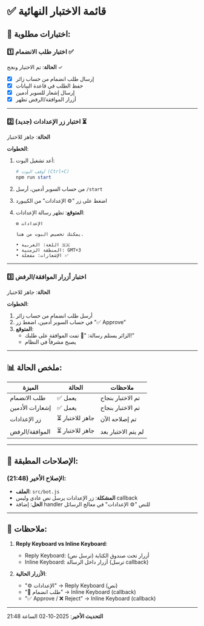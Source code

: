 # ✅ قائمة الاختبار النهائية

## 🧪 اختبارات مطلوبة:

### 1️⃣ اختبار طلب الانضمام ✅
**الحالة**: تم الاختبار ونجح ✓

- [x] إرسال طلب انضمام من حساب زائر
- [x] حفظ الطلب في قاعدة البيانات
- [x] إرسال إشعار للسوبر أدمين
- [x] أزرار الموافقة/الرفض تظهر

---

### 2️⃣ اختبار زر الإعدادات (جديد) ⏳
**الحالة**: جاهز للاختبار

**الخطوات**:
1. أعد تشغيل البوت:
   ```powershell
   # أوقف البوت (Ctrl+C)
   npm run start
   ```

2. من حساب السوبر أدمين، أرسل `/start`

3. اضغط على زر "⚙️ الإعدادات" من الكيبورد

4. **المتوقع**: تظهر رسالة الإعدادات:
   ```
   ⚙️ الإعدادات
   
   يمكنك تخصيص البوت من هنا.
   
   • اللغة: العربية 🇸🇦
   • المنطقة الزمنية: GMT+3
   • الإشعارات: مفعلة ✅
   ```

---

### 3️⃣ اختبار أزرار الموافقة/الرفض
**الحالة**: جاهز للاختبار

**الخطوات**:
1. أرسل طلب انضمام من حساب زائر
2. في حساب السوبر أدمين، اضغط زر "✅ Approve"
3. **المتوقع**: 
   - الزائر يستلم رسالة: "🎉 تمت الموافقة على طلبك!"
   - يصبح مشرفاً في النظام

---

## 📊 ملخص الحالة:

| الميزة | الحالة | ملاحظات |
|-------|--------|---------|
| طلب الانضمام | ✅ يعمل | تم الاختبار بنجاح |
| إشعارات الأدمين | ✅ يعمل | تم الاختبار بنجاح |
| زر الإعدادات | ⏳ جاهز للاختبار | تم إصلاحه الآن |
| الموافقة/الرفض | ⏳ جاهز للاختبار | لم يتم الاختبار بعد |

---

## 🔧 الإصلاحات المطبقة:

### الإصلاح الأخير (21:48):
- **الملف**: `src/bot.js`
- **المشكلة**: زر الإعدادات يرسل نص عادي وليس callback
- **الحل**: إضافة handler للنص "⚙️ الإعدادات" في معالج الرسائل

---

## 📝 ملاحظات:

1. **Reply Keyboard vs Inline Keyboard**:
   - Reply Keyboard: أزرار تحت صندوق الكتابة (ترسل نص)
   - Inline Keyboard: أزرار داخل الرسالة (ترسل callback)

2. **الأزرار الحالية**:
   - "⚙️ الإعدادات" → Reply Keyboard (نص)
   - "🔐 طلب انضمام" → Inline Keyboard (callback)
   - "✅ Approve / ❌ Reject" → Inline Keyboard (callback)

---

**التحديث الأخير**: 2025-10-02 الساعة 21:48
